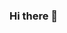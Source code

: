 ### Hi there 👋

<!--
**iostream04/iostream04** is a ✨ _special_ ✨ repository because its `README.md` (this file) appears on your GitHub profile.

Here are some ideas to get you started:
![iostream04's GitHub stats](https://github-readme-stats.vercel.app/api?username=iostream04&hide=contribs,prs&count_private=true)

- 🔭 I’m currently working on ...
- 🌱 I’m currently learning ...
- 👯 I’m looking to collaborate on ...
- 🤔 I’m looking for help with ...
- 💬 Ask me about ...
- 📫 How to reach me: ...
- 😄 Pronouns: ...
- ⚡ Fun fact: ...
-->
